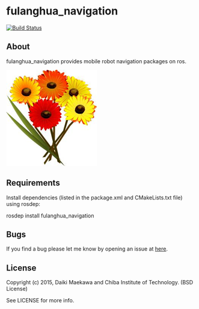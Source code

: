 # fulanghua_navigation

[![Build Status](https://travis-ci.org/DaikiMaekawa/fulanghua_navigation.svg?branch=indigo-devel)](https://travis-ci.org/DaikiMaekawa/fulanghua_navigation)

## About

fulanghua_navigation provides mobile robot navigation packages on ros.

![](docs/fulanghua_icon.jpg)

## Requirements

Install dependencies (listed in the package.xml and CMakeLists.txt file) using rosdep:

rosdep install fulanghua_navigation

## Bugs

If you find a bug please let me know by opening an issue at [here](https://github.com/DaikiMaekawa/fulanghua_navigation/issues).

## License

Copyright (c) 2015, Daiki Maekawa and Chiba Institute of Technology. (BSD License)

See LICENSE for more info.
